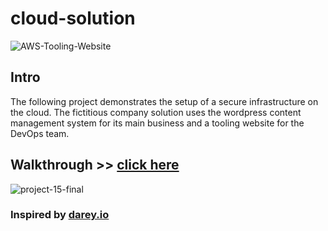 # cloud-solution

![AWS-Tooling-Website](https://user-images.githubusercontent.com/54307445/113601638-809ce400-9639-11eb-8763-28cfc0bdb3fc.png)

## Intro
The following project demonstrates the setup of a secure infrastructure on the cloud. The fictitious company solution uses the wordpress content management system for its main business and a tooling website for the DevOps team.

## Walkthrough >> [click here](https://github.com/MekkyMayata/cloud-solution/blob/main/walkthrough.md)

![project-15-final](https://user-images.githubusercontent.com/54307445/114303775-aa398d80-9ac7-11eb-9fb2-f12974732430.gif)

### Inspired by [darey.io](https://darey.io)


